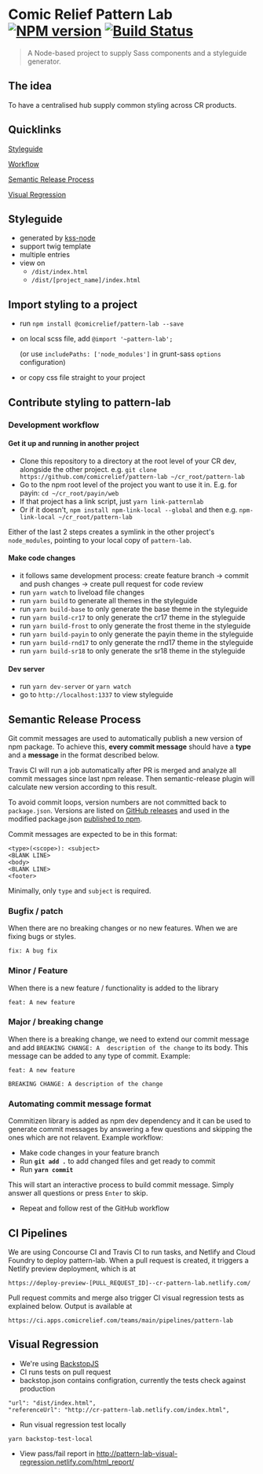 # Comic Relief Pattern Lab [![NPM version][npm-image]][npm-url] [![Build Status][concourse-image]][concourse-url]
> A Node-based project to supply Sass components and a styleguide generator.

## The idea
To have a centralised hub supply common styling across CR products. 

## Quicklinks

[Styleguide](#styleguide)

[Workflow](#import-styling-to-a-project)

[Semantic Release Process](#semantic-release-process)

[Visual Regression](#visual-regression)

## Styleguide
* generated by [kss-node](https://github.com/kss-node/kss-node)
* support twig template
* multiple entries
* view on
  - `/dist/index.html`
  - `/dist/[project_name]/index.html`

## Import styling to a project
* run `npm install @comicrelief/pattern-lab --save`
* on local scss file, add `@import '~pattern-lab';` 

  (or use `includePaths: ['node_modules']` in grunt-sass `options` configuration)
* or copy css file straight to your project 

## Contribute styling to pattern-lab
### Development workflow 
#### Get it up and running in another project
* Clone this repository to a directory at the root level of your CR dev, alongside the other project. e.g. `git clone https://github.com/comicrelief/pattern-lab ~/cr_root/pattern-lab`
* Go to the npm root level of the project you want to use it in. E.g. for payin: `cd ~/cr_root/payin/web`
* If that project has a link script, just `yarn link-patternlab`
* Or if it doesn't, `npm install npm-link-local --global` and then e.g. `npm-link-local ~/cr_root/pattern-lab`

Either of the last 2 steps creates a symlink in the other project's `node_modules`, pointing to your local copy of `pattern-lab`.

#### Make code changes
* it follows same development process: create feature branch -> commit and push changes -> create pull request for code review
* run `yarn watch` to liveload file changes
* run `yarn build` to generate all themes in the styleguide
* run `yarn build-base` to only generate the base theme in the styleguide
* run `yarn build-cr17` to only generate the cr17 theme in the styleguide
* run `yarn build-frost` to only generate the frost theme in the styleguide
* run `yarn build-payin` to only generate the payin theme in the styleguide
* run `yarn build-rnd17` to only generate the rnd17 theme in the styleguide
* run `yarn build-sr18` to only generate the sr18 theme in the styleguide

#### Dev server
* run `yarn dev-server` or `yarn watch`
* go to `http://localhost:1337` to view styleguide

## Semantic Release Process
Git commit messages are used to automatically publish a new version of npm package. To achieve this, **every commit message** should have a **type** and a **message** in the format described below.

Travis CI will run a job automatically after PR is merged and analyze all commit messages since last npm release. Then semantic-release plugin will calculate new version according to this result.

To avoid commit loops, version numbers are not committed back to `package.json`. Versions are listed on [GitHub releases](https://github.com/comicrelief/pattern-lab/releases) and used in the modified package.json [published to npm](https://www.npmjs.com/package/@comicrelief/pattern-lab).

Commit messages are expected to be in this format:
```
<type>(<scope>): <subject>
<BLANK LINE>
<body>
<BLANK LINE>
<footer>
```
Minimally, only `type` and `subject` is required.

### Bugfix / patch
When there are no breaking changes or no new features. When we are fixing bugs or styles.
```
fix: A bug fix
```

### Minor / Feature
When there is a new feature / functionality is added to the library
```
feat: A new feature
```

### Major / breaking change
When there is a breaking change, we need to extend our commit message and add `BREAKING CHANGE: A 
description of the change` to its body. This message can be added to any type of commit. 
Example:
```
feat: A new feature

BREAKING CHANGE: A description of the change
```

### Automating commit message format
Commitizen library is added as npm dev dependency and it can be used to generate commit messages by 
answering a few questions and skipping the ones which are not relavent.
Example workflow:
- Make code changes in your feature branch
- Run **`git add .`** to add changed files and get ready to commit
- Run **`yarn commit`**
 
This will start an interactive process to build commit message. Simply answer all questions or
press `Enter` to skip.
 
 - Repeat and follow rest of the GitHub workflow

 ## CI Pipelines
We are using Concourse CI and Travis CI to run tasks, and Netlify and Cloud Foundry to deploy pattern-lab.
When a pull request is created, it triggers a Netlify preview deployment, which is at 
```
https://deploy-preview-[PULL_REQUEST_ID]--cr-pattern-lab.netlify.com/
```
Pull request commits and merge also trigger CI visual regression tests as explained below. Output is available at
```
https://ci.apps.comicrelief.com/teams/main/pipelines/pattern-lab
```

 ## Visual Regression
- We're using [BackstopJS](https://github.com/garris/BackstopJS)
- CI runs tests on pull request
- backstop.json contains configration, currently the tests check against production
```
"url": "dist/index.html",
"referenceUrl": "http://cr-pattern-lab.netlify.com/index.html",
```
- Run visual regression test locally 
```
yarn backstop-test-local
```
- View pass/fail report in http://pattern-lab-visual-regression.netlify.com/html_report/

[npm-image]: https://badge.fury.io/js/%40comicrelief%2Fpattern-lab.svg
[npm-url]: https://www.npmjs.com/package/@comicrelief/pattern-lab
[concourse-image]: https://ci.apps.comicrelief.com/api/v1/teams/main/pipelines/pattern-lab/jobs/pattern-lab-test/badge
[concourse-url]: https://ci.apps.comicrelief.com/teams/main/pipelines/pattern-lab

